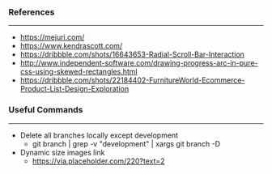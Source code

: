 ### References

---

- https://mejuri.com/
- https://www.kendrascott.com/
- https://dribbble.com/shots/16643653-Radial-Scroll-Bar-Interaction
- http://www.independent-software.com/drawing-progress-arc-in-pure-css-using-skewed-rectangles.html
- https://dribbble.com/shots/22184402-FurnitureWorld-Ecommerce-Product-List-Design-Exploration

### Useful Commands

---

- Delete all branches locally except development
  - git branch | grep -v "development" | xargs git branch -D
- Dynamic size images link
  - https://via.placeholder.com/220?text=2
